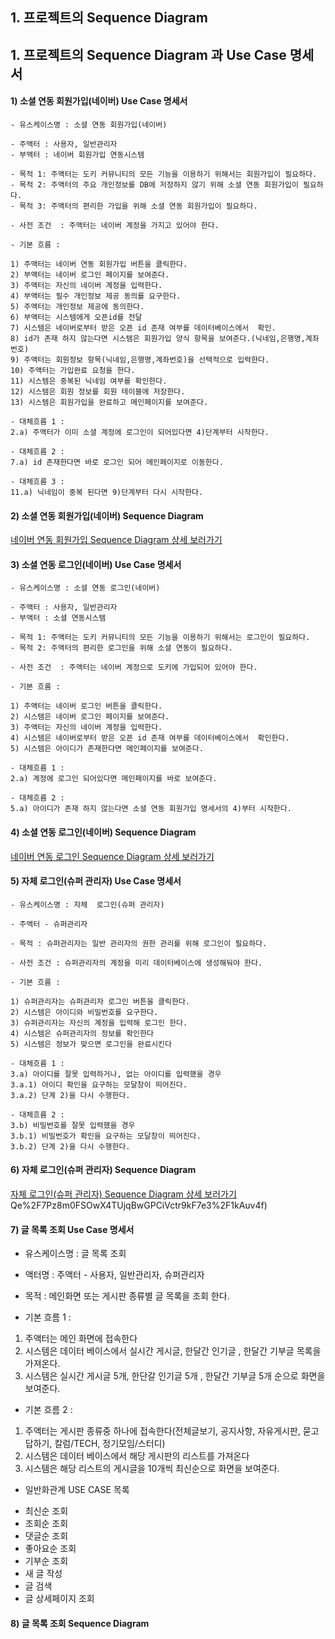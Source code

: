 ## 1. 프로젝트의 Sequence Diagram

## 1. 프로젝트의 Sequence Diagram 과 Use Case 명세서

#### 1) 소셜 연동 회원가입(네이버) Use Case 명세서

 	- 유스케이스명 : 소셜 연동 회원가입(네이버)

 	- 주액터 : 사용자, 일반관리자 
 	- 부액터 : 네이버 회원가입 연동시스템

 	- 목적 1: 주액터는 도키 커뮤니티의 모든 기능을 이용하기 위해서는 회원가입이 필요하다.
 	- 목적 2: 주액터의 주요 개인정보를 DB에 저장하지 않기 위해 소셜 연동 회원가입이 필요하다.
 	- 목적 3: 주액터의 편리한 가입을 위해 소셜 연동 회원가입이 필요하다.

 	- 사전 조건  : 주액터는 네이버 계정을 가지고 있어야 한다.
	
 	- 기본 흐름 : 
	
 	1) 주액터는 네이버 연동 회원가입 버튼을 클릭한다.
 	2) 부액터는 네이버 로그인 페이지를 보여준다.
 	3) 주액터는 자신의 네이버 계정을 입력한다.
 	4) 부액터는 필수 개인정보 제공 동의를 요구한다.
 	5) 주액터는 개인정보 제공에 동의한다.
 	6) 부액터는 시스템에게 오픈id를 전달
 	7) 시스템은 네이버로부터 받은 오픈 id 존재 여부를 데이터베이스에서  확인.
 	8) id가 존재 하지 않는다면 시스템은 회원가입 양식 항목을 보여준다.(닉네임,은행명,계좌번호)
 	9) 주액터는 회원정보 항목(닉네임,은행명,계좌번호)을 선택적으로 입력한다.
 	10) 주액터는 가입완료 요청을 한다.
 	11) 시스템은 중복된 닉네임 여부를 확인한다.
 	12) 시스템은 회원 정보를 회원 테이블에 저장한다.
 	13) 시스템은 회원가입을 완료하고 메인페이지를 보여준다.

 	- 대체흐름 1 :
 	2.a) 주액터가 이미 소셜 계정에 로그인이 되어있다면 4)단계부터 시작한다.

 	- 대체흐름 2 :
 	7.a) id 존재한다면 바로 로그인 되어 메인페이지로 이동한다.
 	
 	- 대체흐름 3 :
 	11.a) 닉네임이 중복 된다면 9)단계부터 다시 시작한다.
 	
#### 2) 소셜 연동 회원가입(네이버) Sequence Diagram
 	
[네이버 연동 회원가입 Sequence Diagram 상세 보러가기](https://www.draw.io/?lightbox=1&highlight=0000ff&edit=_blank&layers=1&nav=1#R7V1bc%2BI4Fv41rtp9gNLFF%2FnRBtLp3e7ZrsnOTM%2B%2BOeAQ1wAmxrnNr1%2FJlnyRBBhig0mSSlWwLEviXD%2Bdc%2BQYeLR8%2BZIE6%2Fvv8SxcGAjMXgw8NhBCJgH0D2t5zVugaeG8ZZ5EM95WNtxEf4e8kT84f4xm4abWMY3jRRqt643TeLUKp2mtLUiS%2BLne7S5e1GddB3M%2BIygbbqbBQqxjaJXtf0Sz9D5vJ8gu26%2FDaH4v5oa2m9%2B5DaZ%2FzZP4ccVnNBC%2By37y28tAjMVn3twHs%2Fi50oQnBh4lcZzmn5Yvo3DByCsIlz93teVu8QWTcJU2eeD3eYw23l2S%2Fhbe%2FPsq%2FV%2BQ%2FPI6gCQf5ilYPIbie9gLOqB%2FF9Nx6bLTV04s%2B%2BExFjcGm4yVHu0A7fVLeZN%2BmvO%2F2Si3oiFep6KNrvFW7kfb8glFM6rNjSj11uzj43JxlQRL%2BtF%2Fvo%2FS8GYdTFn7MxVQ2nafLhf0ChZDVOnDSfYUJmn4Umni9PoSxsswTV5pF36XcOHg0m06nJXPpaBA6PJO9xUpKXoGXD7nxdglh%2BgHzqQDGIbhqRi2iOP1xXEMAlBjmYV1LLOByjJktcCy%2BOH6bvPtly9P9vf41Vz5g4fg68AFKssmY8P1DDIyJiPD9Q3aZeIZPjCoQWUtE4OJHvjtq0LVCrkY9W%2F4neI6t7DQboec2NWQD2mo14a864mnkfeJbxDT8MyMVGPDN1mLj1gjXVsj0trBkgnf6nazrsp%2B0lh%2FsodkFWLjO2wutsIrw3VZC6FryBZDvGzNY7YA2nJezjo6xTgtZ5HC2bGvZ2DeSMnGGwueE8M1z0xICMnZKYkVSnrTNE52meS8A%2FbZF40oHvoW3IaLH%2FEmSqN4RbvcxmkaL5kbYDf8AuuM4gV7blyinXIMbxHN2bNpLBn2%2BDFdRKtwVIA40BLtNUJsnpLyEFgadyxRPVzNPAZV6dUqXjE%2FOAs29%2BGME6dCp02axH8VMFQW2F00C2cC526hWIVCloZCoi0JF0EaPYW1wXVk4zP8iKMMdAiGWHX3CwGSSL%2BJH5NpyB%2BrolV5JNMdElSHX9JQaZDMw1QZitI6eK10W7MOm51rHiJcmwnjGpSmH%2FJBS0EpKPsW2bG7lZ2%2BC4tpOS0JCx1piBEof%2Bq4XVb%2FgwWnZiPaYD10D2L9dBFsNtF0F8PRBTBcsQ74WH7bewbawuHW%2BIdUjwuHGUzZDU0VfNgUr4JyHIaEaAeBhArQSyCfzrMNb5wNm%2BFMNhdtNIeKhFEvy2BrwN32lIpNmGhQk%2Bzfl9Fsxm76G7qVi1bzb%2BEdExRctvzKZQcXcipwA7diSZwGaXCbTcHAANc1uizLp7%2BUnSMwtAyLLnNEr2F5TX9Z9ySlaIIOHUSZrIfBJn0ON6lsIKv%2B02lpT2TWhU%2BzRSIaHRIBpfYxiBD%2Bj2VM9tqApsbEcc9sTLC5n38VVtVVJdOGMInoKpjujqli3MfzeBUsfpStu3XiLlosarA%2BtKdTRXHpnZnj3oKWoLsjxdZ0UB7ukJ4O1KhjOEZplbz%2BZPaOGjJ%2B%2BWf13viFG8P86tXYs0%2FKBXzXVzI5zMgleEdPt1%2B67RB3aAK3%2FKmJioXdYeWeS47U%2B52T9A8zYl2o%2Fs1mXjEG9Lqi8ldXPrZtWc777hsUk06O9A0KYpUH6to3mKpvwEMBJScZWMwijB7gcJBpw14YSuEjzqDkiD1IYWINSgrQOcmG9awDoOSeAL9O2Eqg%2BXanUuTaOLsQUJ2KHpx15lVMpwutrfgS2zar3gQMAXD3eJTsqgIPdruZvc6jcDM90X5ZaRXM0DyssGegzrW%2FQZjg3SPDgupnQ4bWYRus9gJ1F6d6iuM9OqTH0BmBJTiTQoUN%2FfChseCt62%2B6zDqIxPYp4siWGowyc4yQ%2Be3czxMioEEWXHKLRBqpoACf4QJfoAAv75aBBV%2FEoIq0Zo41GEawWDCKAwePJeTYI5bhjVTgcCm4wVZNDgYatZFTEi3anMMSSx8a7csOwyVF6uitgB8JjT6Vy7fUKIQ1fJPe5kFnnkVXFfhSsT2GGmyPT6ujDbD9u4dnuCE8k6Oq7bHBVvfIbuH%2FmmRW6GfbcKEo1hmXvpPlUahSeIbn1vfIQuNy5fKyKah7I6DUo3%2Fwj8Stb8cn2RhF%2Biafyubd6FRsUaP6Hh1lXyLfwecqS6gB%2BGdPNZXCoSGq4zVLUyNjQV3hZHdSohpWCLaJidayyhJxAgZLcRk2R57rw6w9XybJBJdacD8bwoNZcdm2OI7PF4d0ylAiuBFbijeWc4yX4SqghOJtTd2ujTXSZ3cnfZ0Eb4sw0AAMTeRU40C0BcAiz9BKIKgncA9apmxeHACHogz7YMQHoFlLJ8i1IyeO%2BTjqbq4FSXmXwF%2BOz9nmkTKwd6DOmd7Jbq%2Fv%2FIMASsoGwXEMhMjcM1LnHNTACygyNRQYMHjpix1ZBjK4l94BIUAFXtJnbQ4vy4DLmG3livSNT%2FrqjwGW9EsTXymc9mngIG6gce9u7wYR3qImZ4utO5oURx6l4KVuKAsbCvjrFjD53HX%2Frk6GT1r2D4nuLNh2r9FeXqJaeaI9pSbS1v1xNPXAvIL0D0CL9aqReuF4%2F6pGRCD0RMhif8aK4F6JhhLOOrpUBECwe6SuIQhpsHN4fy5NxpBYILE9Lg1ZZmd2WcWCtoCCkg%2BTAzaEHxF0TYOQr2OjiOjnfVnYZdTXsAuRzt5iATbOF6F3PmKEXlEJW3dCUcMHtzM%2BuBqU93Yv9C6DGhBJ5wuc47EK3jNSxx4JgdOCj75wsCh64XQnTisFy0qQg5wYYSCgOfaUlaOOxdn34rB2o4xK7tlEAsKzeurYqCI5Q4n0SGNSTxrBQKDBsZFPm8o1B%2B%2BK8btHH1KWNV0ZqXONvADHennRAomrELR2fkCphzx7hKBAglWjborDrJ7L08G85CiPOJv8lm%2FWE8T7qyL6auEdSY9PGaB2%2F3u%2FCFZkHQbXpj1e%2FX53jb4PVOSEmhwwFttJltt3eJEYTw3khQOTrOireJbyx1HSCg2KW7bx8fMs8UFyhylXpXOQJlIkr6vjxFrB05iDFjxK7xECQNK73t6QigS7R2oPE%2BgZqGYFHGY6ymgSFMo9YcqtTTNeVHZRIjjWlPt0FnfSs%2BATmjeH5rK6HHtaS1Xh7o5r6bn%2BmVKumrs9wcbulO%2Bwc%2Fw9PHHZF9U03aF4P6wwreK82REv2ZBf50XHGlIVVV7a1L62ajedKsAmRblOQweZv2onO%2BZE4bff282N7CB1KtqZg9S%2FdvjTQR6ATHfFrmzUSmzZtA4atmPd7MaEv0vxOJBxzQNXvZIHTZTT8vM9TXGKQWu7%2BZkFUkY6uDW32EvUWDjD4%2BGsPDxVxLVoN2vcU4OOpES7qXkFWWeYS%2F9Wck0MsYxX7axvlWpjL9%2FZyklXTaYIgY6OPumZo0KdXHt2MacIEe6uYFYV52K0xjI1jNFZ6s4Yo3m5j0K797dhlKtT3IbVKd2xQaMfH48NpOG%2Bvahxbp8PH7J%2BUY6fkBOqw8t%2FVg4e%2F%2Fn888G6S5LBv5KNlx66N3t3r6WmHKkXi5cu%2FfBcAK5Xi5t1aHDGXPDPR%2FRijZ%2BuB79e%2FfHl9TpcT8iPgeY8QWcvNL4JHx7DFcUCCIyjYJ4Ey224QZv0qyorb9JjCWQekoVU8pdb9FkjwFtVfCAVAQx0%2F0bIaknH6WX5L6VyuSj%2FdRee%2FB8%3D)

#### 3) 소셜 연동 로그인(네이버) Use Case 명세서

 	- 유스케이스명 : 소셜 연동 로그인(네이버)

 	- 주액터 : 사용자, 일반관리자 
 	- 부액터 : 소셜 연동시스템

 	- 목적 1: 주액터는 도키 커뮤니티의 모든 기능을 이용하기 위해서는 로그인이 필요하다.
 	- 목적 2: 주액터의 편리한 로그인을 위해 소셜 연동이 필요하다.

 	- 사전 조건  : 주액터는 네이버 계정으로 도키에 가입되어 있어야 한다.
 	
 	- 기본 흐름 : 
 	
 	1) 주액터는 네이버 로그인 버튼을 클릭한다.
 	2) 시스템은 네이버 로그인 페이지를 보여준다.
 	3) 주액터는 자신의 네이버 계정을 입력한다.
 	4) 시스템은 네이버로부터 받은 오픈 id 존재 여부를 데이터베이스에서  확인한다.
 	5) 시스템은 아이디가 존재한다면 메인페이지를 보여준다.

 	- 대체흐름 1 :
 	2.a) 계정에 로그인 되어있다면 메인페이지를 바로 보여준다.
 	
 	- 대체흐름 2 :
 	5.a) 아이디가 존재 하지 않는다면 소셜 연동 회원가입 명세서의 4)부터 시작한다.
 	
#### 4) 소셜 연동 로그인(네이버) Sequence Diagram

[네이버 연동 로그인 Sequence Diagram 상세 보러가기](https://www.draw.io/?lightbox=1&highlight=0000ff&edit=_blank&layers=1&nav=1#R7Vxbc6M4Fv41qpp9SAoQF%2FFobGdmameruia1NbtPW9goNtsYubGSOPvrV1cukuJL2k6YTPslcCQEnOuncw4BcLrZ%2F9zk2%2FU%2FSIErEHjFHsAZCAKIILyN2AGnvUhaEKSBpKyaspA0vyPcl%2F%2FDiugp6mNZ4N1gIiWkouV2SFySusZLOqDlTUOeh9MeSDW86zZfYYtwv8wrTdVvwOl%2FlAVdK7ofp93AL7hcrdXNURDLgUW%2B%2FLpqyGOt7liTGsuRTa6XUW%2B5W%2BcFee6R4BzAaUMIlUeb%2FRRXnLeaZ%2Fo6%2BqIfFMBsTTcVO%2FHZoRi%2Be%2BVi%2F5SL2Xs1uKb927223rfi4Wn1383692b%2Bcu%2Bj%2FyR%2FX329UWJ%2ByqtHfZN5BlAIJiGYT0E6A1nIKVnAiewOnJiAzBPT7kCaCmIGJj5Ip2A%2BARkbRfpaxEbv8bdHXC8ZU71Zma%2BafGO9GMV79grZjjbkK56SijSMLgQBs4eyqgxSjwkPpKZKHYNQn6uF%2BfgTbmjJ9GRSlaua0TZlUfDBLFeEJeMebpzsVALgS%2BB9j6TY%2BzMmG0ybFzZFjd74CVR6%2BKIpfqSU4LmnlZG2m3VPI0NFy5UtrNr1O6GyAyXXM2QMLRlPlpTx05QCU%2B8tP3zcVHJCx77f8gWuvpBdSUvCubYglJINm1Dxgaw1IS0oEMAH8XOIgJLtUIbkkVZlzeSufYN3KXFEyDPE4SFbHKFDGMm1hBE6DG4G0glAU2E0GUg9YUYeQNLa5gAxpfL%2B%2BaslMNMOenrfsws%2FvhQ7IbTYmTi0O3hPfkZnO7BTuB3nG66k9WK3FcyLK%2B6fFs2A%2F%2FG3R%2B75Ba9vdoLZEzbBj7d7eZEaZ0cr8df2nYyCMuE42cFEPPOMPwCjfLSwvXB8wo7dwr7jouWMCzgHZZBiFM7WVvAfy80kGh8zE4uZs8xtIJLI1FIRW5tCIP1w1obJ%2BFiLbD01uYTrYsKBb4dqiny3xoXiVI%2BJEhVpUMspeF%2FSf%2FE4eRvEUJ3%2FW5ynzKfI89leBVJx8tI7%2BYKbkr0mBz2HI%2B2OPDZLfCiWKeHjYoDObVn1BBE55KBpDa5yWj4Nkb5LOOoOX0jJHrnns5hEbxH02l881IzUkLd8QbVKHzmfu7DPSMOlad6sMLWWZiLPX3rTtnzCztK3lnVvV8H0uir4dqUJ4LiUJkVD0aIL6cyRdUeoMnpTMj6dgfG4dCZOB7L1L6Qyh5cdo8bocD0%2BjUHj0pjQH3qD1MgTvFlnji08Rq1xJJ2uA488kRPS8Mi%2F9bzwrwyPovg6oe7YwiPUweC8WLes8t2uXB7SvOCQroxJBUyhvx0Um9k1a61XxHwxIZ4Xfj6NEKGZmnm7ENMPl6ErGMh0226b18CVcFvKLDNPtjWrxU8iQRGw23u9o7%2FxQy5MT6TnHvJNWb3Ia9r0Hggg5AFhjasnzHPU1shwkV6OL9nujTH5lHywJs0mr4bDz0oP%2BHgin1MMVpiyUHPDXnVZ1ivn9bw4cqPKFXxYVSwGw2VdCG3l417v0cQgbfJ698AW1cvzApea8EyaYnj3%2FuVdbezG4HkQRS2vjeOO80W521a54npZ8yR%2Fx5WK5LT%2FQGa21L8FsrJ0KJd7qO7UzeTJKzZBJ6%2FaPDDy1YKTGExmIvEVqawhYsTwVmsi02ypjCqRazoZVb96XpcU3zNmcvJzkxt1jlcdy1kljcA0WO3Re94Hukoa0Hvd03xXtiuwC0wWh3psUEGdkaMMRDNO6UEu0tA1WZE6r3pAbAj%2B%2BlnExKgQisITjpdLq5zIRookXXiXKi6lyILwjrTjgTBweTk4akvj2I0FKhslY8kJqjSWUPsjOdRKxlFo%2B36sZZkyO%2B8Z7N1dBuPYVNLRAzTmGm693s9wFCjyBsPBG5XIBvPI9C3XBm92QS74%2FrDNAvMcpKh37RRMElGgZRdGPJCr6A7VaJqAiYju7I5ymo7f7kBtNX%2Bc3DaioNJv%2BIHrDOwovys1gq%2F1sTSE5jRfiFt4VhjMOH7ybiMeEBmQijK%2FO5cxkgXGKanZ0nkp1B7nO%2FqMd%2FRYdLwI6ghN1IEQsoIdcpiU1pDLBzu7fAml6okifuqp2vrEU3qUohMUc8J1CkmN8zgaHCBG3R4wF8syTXQhxjdBQ5cf7PTxKrgRQRuuuEV4NbxyXpn002zfLbedfA%2BOOLLUtSPACXXGvwD2b9n%2BUdhfG%2FP1c%2BqRF4yg5eD4TiIdl9V%2F0E7iVET4fhsJaCdtYx24jaatFieq4ItUg1zKUB76dabILBTLuTwCT0cbgVOzBczlM9okzfs0Bp%2BXMPgsAfjI9iwJL7M9i1NT4KYgrxybob1lT7ildZbj6%2F3TnO%2Bf2u7%2BibTBmO%2BlVENg2oHhDI3VxGILWLkw7vuamKNl9fPjo9jsQmhV%2Fwg%2BCuKrCcLeL14JICXhGJoOjgKkkfdUXQwgHVl3hKlWeMK%2B%2BPP5jNA3fEb84XuqK%2FfQdi4jTQyXwXgxRpcx8qY6%2FZ3HxZvqzIVH6DTC8xIAnwXLM6RxCMtz538JLB96nrXwSQpwMfEGlniR3jWfCuNln8NUFFhCfsmfBcbHjo823xfGhye0OPyofrbO0xCfKZYzsJtpz%2B%2B8hQ5dGRLZE8SFBVzdaa7PQe1vQfUnpZpAtrTXbbQw5zGavOErHUi9b7fvmnyD36sbycxxxL4DtLm3euhqxupoVYgymfhov%2FV1uk6rniecZip8pSdKs%2BP0mH5kxSdHM5JTDNdzmSdkPn64TJUeMcUXmsZxRlOImWe21rq2z7QzLX6ou0KYMaVhl0hUqcWenQ0K7sdbPP48Fhm5UmDpZSySnXb%2FhUbKsftXP3D%2Bfw%3D%3D)

#### 5) 자체  로그인(슈퍼 관리자) Use Case 명세서

 	- 유스케이스명 : 자체  로그인(슈퍼 관리자)

 	- 주액터 - 슈퍼관리자

 	- 목적 : 슈퍼관리자는 일반 관리자의 권한 관리를 위해 로그인이 필요하다.

 	- 사전 조건 : 슈퍼관리자의 계정을 미리 데이터베이스에 생성해둬야 한다.

 	- 기본 흐름 : 
	
 	1) 슈퍼관리자는 슈퍼관리자 로그인 버튼을 클릭한다.
 	2) 시스템은 아이디와 비밀번호를 요구한다.
 	3) 슈퍼관리자는 자신의 계정을 입력해 로그인 한다.
 	4) 시스템은 슈퍼관리자의 정보를 확인한다
 	5) 시스템은 정보가 맞으면 로그인을 완료시킨다

 	- 대체흐름 1 :   
 	3.a) 아이디를 잘못 입력하거나, 없는 아이디를 입력했을 경우 
 	3.a.1) 아이디 확인을 요구하는 모달창이 띄어진다.
 	3.a.2) 단계 2)을 다시 수행한다.
 	
 	- 대체흐름 2 : 
 	3.b) 비밀번호를 잘못 입력했을 경우
 	3.b.1) 비밀번호가 확인을 요구하는 모달창이 띄어진다.
 	3.b.2) 단계 2)을 다시 수행한다.  
 	
#### 6) 자체  로그인(슈퍼 관리자) Sequence Diagram

[자체  로그인(슈퍼 관리자) Sequence Diagram 상세 보러가기 ](https://www.draw.io/?lightbox=1&highlight=0000ff&edit=_blank&layers=1&nav=1&title=Untitled%20Diagram.drawio#R7Vzfc6M2EP5rmLk%2BxAMIgXg0dtJ2ep25uUyn7VMHG8Wmh5EP4zjpX98VEr8kOXFyxvYldy8Ru7DY%2B%2B1qV5%2Fks9Bk9fBzEa%2BXv7OEZpZrJw8WmlquizEJ4A%2BXPAqJ64aukCyKNBEypxXcpv9RKbSldJsmdNO7sWQsK9N1XzhneU7nZU8WFwXb9W%2B7Y1n%2Fret4QTXB7TzOaukIt%2FI%2F06RcSrnjh63iF5oulvLlxPWFYhbPvywKts3lG3OWU6FZxbUZ%2BS03yzhhu44IXVtoUjBWitHqYUIz7tnaZ%2FVz5WP9QS0ULctVBhcODCv1zZ6HnUMehu9V0Lzsvm6fva%2FJ3f3i39Xyc3H9eOuQf4LfFl%2BuPE%2BYuY%2Bzbf0W18%2FAYHTHwG73%2Ff7XLasVV5sqBsZwg%2BOvH1oljBbyb2VlVgvYuqxl8Bln6n0gEy%2Bsxcp3B9%2Bv%2BXC7ym6KeAXDaLdMS3q7judcvoPINvnnnhYlfVBip3WZ08AIyUHZipbFI9wiH7hycCgxlJlxheuQ33WirMmDZSfCXCKFsQzuRWO%2FRQkGEqgXgIbdU4GWMbb%2BDlHzXQU1Qgyo2diAGsJDoWYA7XpihdcWhBgMIteKIBlhHFljxwon1vXYigIrItVtUxh84CMytgiIphYB0aR6YMyfJOJJ3xpPGrs%2FgfqWft3SHLzt2tM0XgAKGkrgao7epizYFzphGStAXs2DEDdplimiDlocfFkNXK%2B%2Bloa5nuOYwjQ9ztJFDrJVmiRcGcVSMAdMaXEs3Imn4O442AA8NqWrNxTuSMN9PC%2FBn0%2Fkirihdd%2FHeEazT2yTlinjXpuxsmQrnp9cETUVrAbKctFd9c8AQcmUjGPbMktzwL0uzfbRJk%2BiwmEb8tAzgBEMBYah3EEqhZBTImuiKhshoewqoao8ItBb2H%2F8qgGm5kEn7jt54fjHcidCmjsDUzE6pT99gz8ji9xYxKvmKNcai0ltwiV8Uov4TEe8s3vT1uaK83sz0Lw5jSrvaSEqhBCZUjjlJYD7lljh2X0b4EPy%2FrSuJYaWSfESzZMxX4u0lS6JN0uaSE91nCgqZb3OaNsWmmjLlGed1vGIqR%2BpZQXN4jK975s3eUm%2B4RNLq06wiffGtTUo4Oy%2BlQ3bFnMqH%2BwuJEy2RgTZzT9fhdtWYCzjYkFLzTS4O37s3LbmN2ye%2FhZO%2F12B3Vv1wEAYbSOl8fXrgye8jOCBF1YQPdVkorNGWUj6gUH6YIVKWBwccc%2FYPULA9SaXI4RM3WIOFTP0IS3%2F4s3aKPCwvP6b60Z21Ynz6%2BmD7Oaqi8fOxSdapPANeefdafeOEoGCUThbBPrhk5ESqG3%2BwSGoGFamoUuMQBNLMEgEthEnI9B%2BzxHoYH%2BYSfA5wxcYg%2B7LZsF5Fm826fypyHO%2Fi2YLkFJBfzXqrrqK1mztgfloIDrvE0SkrhBfD2J4dgxNxUBwuJt1nFsmyngu2CROFxeL2Ydq0elyxrEz4gxjBaZdEcx38SrNHsUzYCherSslQrwgLGl2TzkXpWn6RjosdcBZ6p5OfEquzFmxirO%2BeifjgOsD8TkrZUZLKDVX8FXnab4wPs9J0CtJS3K1ZCZ76jRPquDkervz0SplWcT55g6M1ub5PpK8YceKpP%2F27uPtFtSV4nMX48bXyrj1fJJu1lksvZ7mnMxrvZKxuOx%2BIJXyd0bWk5yz1ArOhlMOY846Cy0R1A4MHEk%2FcPp5WtEVWJI9BITeqLNfIMJtz36BZKJPsrOj7hGE9ZzdmV%2BQiZxE9v655Nt2CHSqWPNQxw2ybIMYRxaeckmnqWJFuWQLlsdZp9Xqt3dd7idQuP6KQqb%2BfK5tDIAmCcKZfSyaOCR4z9zY26zRcXCcwYAw7Ype6IJfchOifjwbXD%2BYgfP3xHiIdkrLZbjuZOzNTYR8Xw3Si%2B%2FBQuKOcAuurcwUAazJO1rbfWUQORgHI932aTs0fSvFPaQ2Q%2FW9tkLS2QWYWOOg3g7G9R4xlHAktWEg94jH9a5xXaTN1Vjbqz14l1d2PB%2FpHY8L1Eo%2By1BB%2B7adC1bGZTyrXmFrtS7ibZANiEHVg34IR057LQohVL8Jy8F0nFaRTONNuaOb8rkSeJTWwvOUWCJIr2jEkDaD7UG7%2Bs4SEsH1sgMFtRZV3SBEkM07vV43WG%2BZ8mdtHoCmbvBVbZ9pimvDcJCeMDD0hEbk3MGQO2Dv4R30hAHCh%2FWEwx3jOBmhj223Q6faozAMz0%2BnHtJhhu%2BxwyTqgbGzN5joZauXt8LXcZy6zaAyg%2FhH6hV9dWryT9woIn394I3MhVnW46mkbKKQN4pSKJpAaAt9XunlIZOwLecRudQyHarkerOp163S6JT9FTrgeMnbq9J%2BqKaC8ZitjsNwx%2FtcDQfc5IbLT%2FWJJGkWRbK9rbrXSD84dakR75v60pNGvHcAV%2FmDxajzxFXZBV%2FlLg9vRwKNqtCMDVyBPAODhaOn1oZRszbUa5FYHpKWt5B3Yr4y5WvGcXWksSUqqrwNuU08vdSMdbB6WJcYTpeeOGUNh3V%2FpOzeZrIPn%2Ff6DXyM8DO2hs5Xnf3xG2ox5NnVtHyyCezkWI%2FceZ5FvNyEdFRETT8NCU%2BZkNiwUPvWeXTynU2TKiqm39cZe8jhUNGzRXPf2%2BvlNcbNM%2F0a4pS9PH7Zkf23QmM4SC0XgcsJqFdWnzA4wNrA9Qe%2F7Pz8m0FSOwX4TUjqBwGPCiVctr9kF7e3%2F1kAuv4f)
Qe%2F7Pz8m0FSOwX4TUjqBwGPCiVctr9kF7e3%2F1kAuv4f)

#### 7) 글 목록 조회 Use Case 명세서

- 유스케이스명 : 글 목록 조회

- 액터명 : 주액터 - 사용자, 일반관리자, 슈퍼관리자

- 목적 : 메인화면 또는 게시판 종류별 글 목록을 조회 한다. 

- 기본 흐름 1 : 

1) 주액터는 메인 화면에 접속한다
2) 시스템은 데이터 베이스에서 실시간 게시글, 한달간 인기글 , 한달간 기부글 목록을 가져온다.
3) 시스템은 실시간 게시글 5개, 한단갈 인기글 5개 , 한달간 기부글 5개 순으로 화면을 보여준다.

- 기본 흐름 2 :
1) 주액터는 게시판 종류중 하나에 접속한다(전체글보기, 공지사항, 자유게시판, 묻고답하기, 칼럼/TECH, 정기모임/스터디)
2) 시스템은 데이터 베이스에서 해당 게시판의 리스트를 가져온다
3) 시스템은 해당 리스트의 게시글을 10개씩 최신순으로 화면을 보여준다.

- 일반화관계 USE CASE 목록

* 최신순 조회
* 조회순 조회
* 댓글순 조회
* 좋아요순 조회
* 기부순 조회
* 새 글 작성
* 글 검색
* 글 상세페이지 조회 


#### 8) 글 목록 조회  Sequence Diagram
